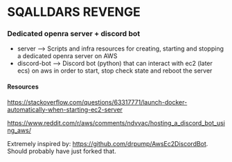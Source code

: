 # SQALLDARS REVENGE

### Dedicated openra server + discord bot

* server --> Scripts and infra resources for creating, starting and stopping a dedicated openra server on AWS
* discord-bot --> Discord bot (python) that can interact with ec2 (later ecs) on aws in order to start, stop check state and reboot the server


#### Resources

https://stackoverflow.com/questions/63317771/launch-docker-automatically-when-starting-ec2-server

https://www.reddit.com/r/aws/comments/ndvvac/hosting_a_discord_bot_using_aws/


Extremely inspired by: https://github.com/drpump/AwsEc2DiscordBot. Should probably have just forked that. 
